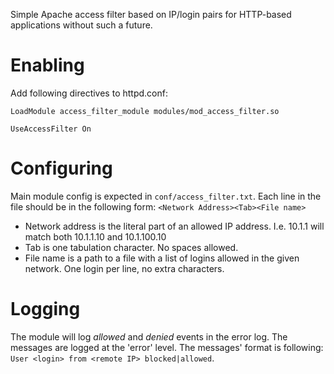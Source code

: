 
Simple Apache access filter based on IP/login pairs for HTTP-based applications without such a future.

# Enabling 
Add following directives to httpd.conf:

`LoadModule access_filter_module modules/mod_access_filter.so`

`UseAccessFilter On`

# Configuring
Main module config is expected in `conf/access_filter.txt`. Each line in the file should be in the following form:
`<Network Address><Tab><File name>`

  * Network address is the literal part of an allowed IP address. I.e. 10.1.1 will match both 10.1.1.10 and 10.1.100.10
  * Tab is one tabulation character. No spaces allowed.
  * File name is a path to a file with a list of logins allowed in the given network. One login per line, no extra characters.

# Logging
The module will log _allowed_ and _denied_ events in the error log. The messages are logged at the 'error' level. The messages' format is following: `User <login> from <remote IP> blocked|allowed`.
